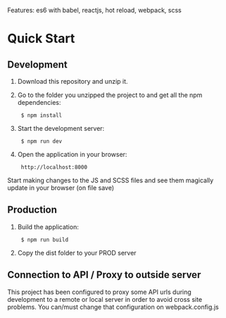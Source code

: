 Features: es6 with babel, reactjs, hot reload, webpack, scss

# Quick Start
## Development

1. Download this repository and unzip it.
2. Go to the folder you unzipped the project to and get all the npm dependencies:

        $ npm install

3. Start the development server:

        $ npm run dev

4. Open the application in your browser:

        http://localhost:8000

Start making changes to the JS and SCSS files and see them magically update in your browser (on file save)


## Production

1. Build the application:

        $ npm run build
2. Copy the dist folder to your PROD server


## Connection to API / Proxy to outside server

This project has been configured to proxy some API urls during development to a remote or local server in order to avoid cross site problems. You can/must change that configuration on webpack.config.js
